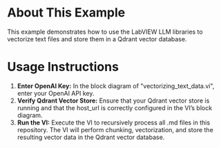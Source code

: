 # About This Example
This example demonstrates how to use the LabVIEW LLM libraries to vectorize text files and store them in a Qdrant vector database.

# Usage Instructions
1. **Enter OpenAI Key:** In the block diagram of "vectorizing_text_data.vi", enter your OpenAI API key.
2. **Verify Qdrant Vector Store:** Ensure that your Qdrant vector store is running and that the host_url is correctly configured in the VI’s block diagram.
3. **Run the VI:** Execute the VI to recursively process all .md files in this repository. The VI will perform chunking, vectorization, and store the resulting vector data in the Qdrant vector database.
